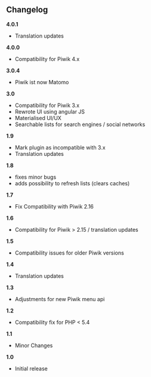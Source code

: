 ## Changelog

__4.0.1__

* Translation updates

__4.0.0__

* Compatibility for Piwik 4.x

__3.0.4__

* Piwik ist now Matomo

__3.0__

* Compatibility for Piwik 3.x
* Rewrote UI using angular JS
* Materialised UI/UX
* Searchable lists for search engines / social networks

__1.9__

* Mark plugin as incompatible with 3.x
* Translation updates

__1.8__

* fixes minor bugs
* adds possibility to refresh lists (clears caches)

__1.7__

* Fix Compatibility with Piwik 2.16

__1.6__

* Compatibility for Piwik > 2.15 / translation updates

__1.5__

* Compatibility issues for older Piwik versions

__1.4__

* Translation updates

__1.3__

* Adjustments for new Piwik menu api

__1.2__

* Compatibility fix for PHP < 5.4

__1.1__

* Minor Changes

__1.0__

* Initial release
